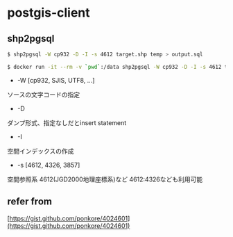 # postgis-client

## shp2pgsql

```bash
$ shp2pgsql -W cp932 -D -I -s 4612 target.shp temp > output.sql
```

```bash
$ docker run -it --rm -v `pwd`:/data shp2pgsql -W cp932 -D -I -s 4612 target.shp temp > output.sql
```

- -W [cp932, SJIS, UTF8, ...]

ソースの文字コードの指定

- -D

ダンプ形式、指定なしだとinsert statement

- -I

空間インデックスの作成

- -s [4612, 4326, 3857]

空間参照系 4612(JGD2000地理座標系)など
4612:4326なども利用可能

## refer from

[https://gist.github.com/ponkore/4024601](https://gist.github.com/ponkore/4024601)
